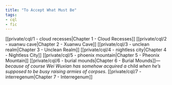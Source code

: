 ```yaml
---
title: "To Accept What Must Be"
tags:
- cql
- fic
---
```


[[private/cql/1 - cloud recesses|Chapter 1 - Cloud Recesses]]
[[private/cql/2 - xuanwu cave|Chapter 2 - Xuanwu Cave]]
[[private/cql/3 - unclean realm|Chapter 3 - Unclean Realm]]
[[private/cql/4 - nightless city|Chapter 4 - Nightless City]]
[[private/cql/5 - phoenix mountain|Chapter 5 - Pheonix Mountain]]
[[private/cql/6 - burial mounds|Chapter 6 - Burial Mounds]]— *because of course Wei Wuxian has somehow acquired a* child *when he’s supposed to be busy raising armies of corpses.*
[[private/cql/7 - interregenum|Chapter 7 - Interregenum]]
